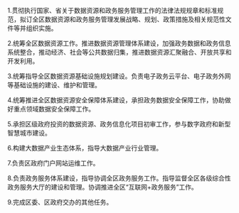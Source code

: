 1.贯彻执行国家、省关于数据资源和政务服务管理工作的法律法规规章和标准规范，拟订全区数据资源和政务服务管理发展战略、规划、政策措施及相关规范性文件等并组织实施。

2.统筹全区数据资源工作。推进数据资源管理体系建设，加强政务数据和政务信息系统整合，推动经济、社会等公共数据归集，推进数据资源汇聚融合、开放共享和开发利用。

3.统筹指导全区数据资源基础设施规划建设。负责电子政务云平台、电子政务外网等基础设施的建设、维护和管理。

4.统筹推进全区数据资源安全保障体系建设，承担政务数据安全保障工作，协助做好重点领域数据安全保障工作。

5.承担区级政府投资的数据资源、政务信息化项目初审工作，参与数字政府和新型智慧城市建设。

6.构建大数据产业生态体系，指导大数据产业行业管理。

7.负责区政府门户网站运维工作。

8.负责政务服务体系建设，指导协调全区政务服务工作。指导监督全区各级综合性政务服务大厅的建设和管理。协调推进全区“互联网+政务服务”工作。

9.完成区委、区政府交办的其他任务。

